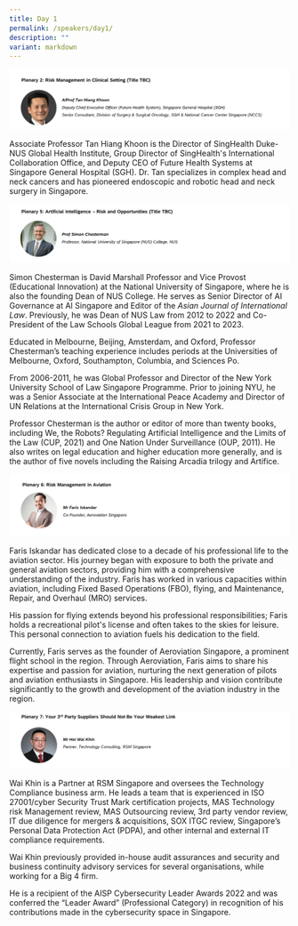 ```yaml
---
title: Day 1
permalink: /speakers/day1/
description: ""
variant: markdown
---
```

![](/images/prof_tan_hiang_koon.png)
 
Associate Professor Tan Hiang Khoon is the Director of SingHealth Duke-NUS Global Health Institute, Group Director of SingHealth's International Collaboration Office, and Deputy CEO of Future Health Systems at Singapore General Hospital (SGH). Dr. Tan specializes in complex head and neck cancers and has pioneered endoscopic and robotic head and neck surgery in Singapore.

![](/images/prof_simon.png)


Simon Chesterman is David Marshall Professor and Vice Provost (Educational Innovation) at the National University of Singapore, where he is also the founding Dean of NUS College. He serves as Senior Director of AI Governance at AI Singapore and Editor of the _Asian Journal of International Law_. Previously, he was Dean of NUS Law from 2012 to 2022 and Co-President of the Law Schools Global League from 2021 to 2023.

Educated in Melbourne, Beijing, Amsterdam, and Oxford, Professor Chesterman’s teaching experience includes periods at the Universities of Melbourne, Oxford, Southampton, Columbia, and Sciences Po.

From 2006-2011, he was Global Professor and Director of the New York University School of Law Singapore Programme. Prior to joining NYU, he was a Senior Associate at the International Peace Academy and Director of UN Relations at the International Crisis Group in New York.

Professor Chesterman is the author or editor of more than twenty books, including We, the Robots? Regulating Artificial Intelligence and the Limits of the Law (CUP, 2021) and One Nation Under Surveillance (OUP, 2011). He also writes on legal education and higher education more generally, and is the author of five novels including the Raising Arcadia trilogy and Artifice.

![](/images/mr_faris.png)
    

Faris Iskandar has dedicated close to a decade of his professional life to the aviation sector. His journey began with exposure to both the private and general aviation sectors, providing him with a comprehensive understanding of the industry. Faris has worked in various capacities within aviation, including Fixed Based Operations (FBO), flying, and Maintenance, Repair, and Overhaul (MRO) services.

His passion for flying extends beyond his professional responsibilities; Faris holds a recreational pilot's license and often takes to the skies for leisure. This personal connection to aviation fuels his dedication to the field.

Currently, Faris serves as the founder of Aeroviation Singapore, a prominent flight school in the region. Through Aeroviation, Faris aims to share his expertise and passion for aviation, nurturing the next generation of pilots and aviation enthusiasts in Singapore. His leadership and vision contribute significantly to the growth and development of the aviation industry in the region.

![](/images/waikhin.png)
   
Wai Khin is a Partner at RSM Singapore and oversees the Technology Compliance business arm. He leads a team that is experienced in ISO 27001/cyber Security Trust Mark certification projects, MAS Technology risk Management review, MAS Outsourcing review, 3rd party vendor review, IT due diligence for mergers & acquisitions, SOX ITGC review, Singapore’s Personal Data Protection Act (PDPA), and other internal and external IT compliance requirements.

Wai Khin previously provided in-house audit assurances and security and business continuity advisory services for several organisations, while working for a Big 4 firm.

He is a recipient of the AISP Cybersecurity Leader Awards 2022 and was conferred the “Leader Award” (Professional Category) in recognition of his contributions made in the cybersecurity space in Singapore.